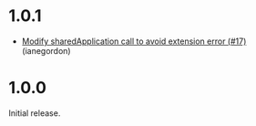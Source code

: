 # 1.0.1

* [Modify sharedApplication call to avoid extension error (#17)](https://github.com/material-foundation/material-internationalization-ios/commit/902e392e78c11e8ae5169135dd7a0077bcf37d48) (ianegordon)

# 1.0.0

Initial release.

